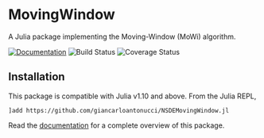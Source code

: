# MovingWindow

A Julia package implementing the Moving-Window (MoWi) algorithm.

[![Documentation](https://img.shields.io/badge/docs-dev-blue.svg)](https://giancarloantonucci.github.io/NSDEMovingWindow.jl/dev) ![Build Status](https://img.shields.io/github/actions/workflow/status/giancarloantonucci/NSDEMovingWindow.jl/CI.yml) ![Coverage Status](https://img.shields.io/codecov/c/github/giancarloantonucci/NSDEMovingWindow.jl)

## Installation

<!-- This package is a [registered package](https://juliahub.com/ui/Search?q=NSDEMovingWindow&type=packages) compatible with Julia v1.10 and above. From the Julia REPL,

```
]add NSDEMovingWindow
``` -->

This package is compatible with Julia v1.10 and above. From the Julia REPL,

```
]add https://github.com/giancarloantonucci/NSDEMovingWindow.jl
```

Read the [documentation](https://giancarloantonucci.github.io/NSDEMovingWindow.jl/dev) for a complete overview of this package.
